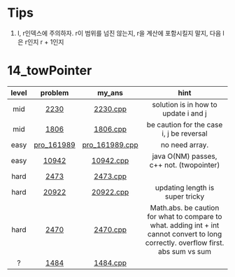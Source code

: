 # Tips
1. l, r인덱스에 주의하자. r이 범위를 넘진 않는지, r을 계산에 포함시킬지 말지, 다음 l은 r인지 r + 1인지

# 14_towPointer
| level | problem | my_ans | hint |
| :--: | :--: | :--: | :--: |
| mid | [2230](https://www.acmicpc.net/problem/2230) | [2230.cpp](./2230/2230.cpp) | solution is in how to update i and j |
| mid | [1806](https://www.acmicpc.net/problem/1806) | [1806.cpp](./1806/1806.cpp) | be caution for the case i, j be reversal |
| easy | [pro_161989](https://www.acmicpc.net/problem/pro_161989) | [pro_161989.cpp](./pro_161989/pro_161989.cpp) | no need array. |
| easy | [10942](https://www.acmicpc.net/problem/10942) | [10942.cpp](./10942/10942.cpp) | java O(NM) passes, c++ not. (twopointer) |
| hard | [2473](https://www.acmicpc.net/problem/2473) | [2473.cpp](./2473/2473.cpp) |  |
| hard | [20922](https://www.acmicpc.net/problem/20922) | [20922.cpp](./20922/20922.cpp) | updating length is super tricky |
| hard | [2470](https://www.acmicpc.net/problem/2470) | [2470.cpp](./2470/2470.cpp) | Math.abs. be caution for what to compare to what. adding int + int cannot convert to long correctly. overflow first. abs sum vs sum |
| ? | [1484](https://www.acmicpc.net/problem/1484) | [1484.cpp](./1484/1484.cpp) |  |
